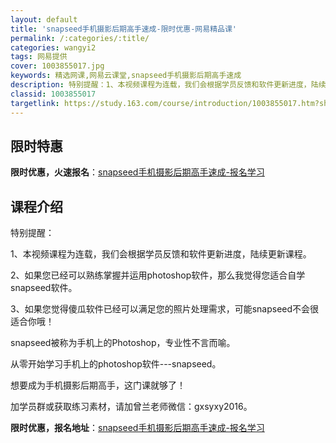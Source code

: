 ```yaml
---
layout: default
title: 'snapseed手机摄影后期高手速成-限时优惠-网易精品课'
permalink: /:categories/:title/
categories: wangyi2
tags: 网易提供
cover: 1003855017.jpg
keywords: 精选网课,网易云课堂,snapseed手机摄影后期高手速成
description: 特别提醒：1、本视频课程为连载，我们会根据学员反馈和软件更新进度，陆续更新课程。2、如果您已经可以熟练掌握并运用phot
classid: 1003855017
targetlink: https://study.163.com/course/introduction/1003855017.htm?share=1&shareId=1025206652&utm_campaign=share&utm_medium=iphoneShare&utm_source=&utm_u=1025206652
---
```


## 限时特惠

**限时优惠，火速报名**：[snapseed手机摄影后期高手速成-报名学习](https://study.163.com/course/introduction/1003855017.htm?share=1&shareId=1025206652&utm_campaign=share&utm_medium=iphoneShare&utm_source=&utm_u=1025206652)

## 课程介绍

特别提醒：

1、本视频课程为连载，我们会根据学员反馈和软件更新进度，陆续更新课程。

2、如果您已经可以熟练掌握并运用photoshop软件，那么我觉得您适合自学snapseed软件。

3、如果您觉得傻瓜软件已经可以满足您的照片处理需求，可能snapseed不会很适合你哦！



snapseed被称为手机上的Photoshop，专业性不言而喻。



从零开始学习手机上的photoshop软件---snapseed。



想要成为手机摄影后期高手，这门课就够了！



加学员群或获取练习素材，请加曾兰老师微信：gxsyxy2016。

**限时优惠，报名地址**：[snapseed手机摄影后期高手速成-报名学习](https://study.163.com/course/introduction/1003855017.htm?share=1&shareId=1025206652&utm_campaign=share&utm_medium=iphoneShare&utm_source=&utm_u=1025206652)

